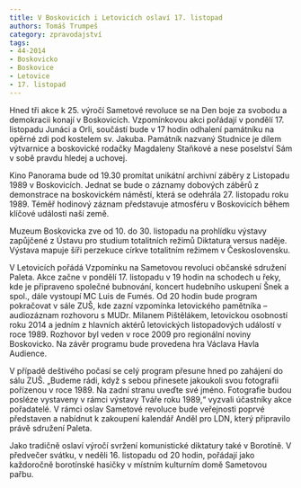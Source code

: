 ```yaml
---
title: V Boskovicích i Letovicích oslaví 17. listopad
authors: Tomáš Trumpeš
category: zpravodajství
tags: 
- 44-2014
- Boskovicko
- Boskovice
- Letovice
- 17. listopad
---
```

Hned tři akce k 25. výročí Sametové revoluce se na Den boje za svobodu a demokracii konají v Boskovicích. 
Vzpomínkovou akci pořádají v pondělí 17. listopadu Junáci a Orli, součástí bude v 17 hodin odhalení památníku na opěrné zdi pod kostelem sv. Jakuba. Památník nazvaný Studnice je dílem výtvarnice a boskovické rodačky Magdaleny Staňkové a nese poselství Sám v sobě pravdu hledej a uchovej.

Kino Panorama bude od 19.30 promítat unikátní archivní záběry z Listopadu 1989 v Boskovicích. Jednat se bude o záznamy dobových záběrů z demonstrace na boskovickém náměstí, která se odehrála 27. listopadu roku 1989. Téměř hodinový záznam představuje atmosféru v Boskovicích během klíčové události naší země. 

Muzeum Boskovicka zve od 10. do 30. listopadu na prohlídku výstavy zapůjčené z Ústavu pro studium totalitních režimů Diktatura versus naděje. Výstava mapuje šíři perzekuce církve totalitním režimem v Československu.

V Letovicích pořádá Vzpomínku na Sametovou revoluci občanské sdružení Paleta. Akce začne v pondělí 17. listopadu v 19 hodin na schodech u řeky, kde je připraveno společné bubnování, koncert hudebního uskupení Šnek a spol., dále vystoupí MC Luis de Fumés. Od 20 hodin bude program pokračovat v sále ZUŠ, kde zazní vzpomínka letovického pamětníka – audiozáznam rozhovoru s MUDr. Milanem Pištělákem, letovickou osobností roku 2014 a jedním z hlavních aktérů letovických listopadových událostí v roce 1989. Rozhovor byl veden v roce 2009 pro regionální noviny Boskovicko. Na závěr programu bude provedena hra Václava Havla Audience.

V případě deštivého počasí se celý program přesune hned po zahájení do sálu ZUŠ. „Budeme rádi, když s sebou přinesete jakoukoli svou fotografii pořízenou v roce 1989. Na zadní stranu uveďte své jméno. Fotografie budou posléze vystaveny v rámci výstavy Tváře roku 1989,“ vyzvali účastníky akce pořadatelé. V rámci oslav Sametové revoluce bude veřejnosti poprvé představen a nabídnut k zakoupení kalendář Anděl pro LDN, který připravilo právě sdružení Paleta.

Jako tradičně oslaví výročí svržení komunistické diktatury také v Borotíně. V předvečer svátku, v neděli 16. listopadu od 20 hodin, pořádají jako každoročně borotínské hasičky v místním kulturním domě Sametovou pařbu.

